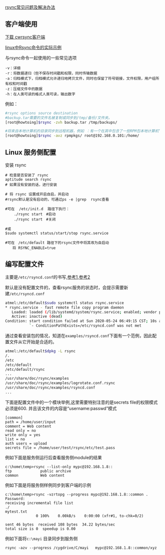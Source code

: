 
[rsync常见问题及解决办法](https://blog.whsir.com/post-392.html)

## 客户端使用

[下载 cwrsync客户端](https://www.itefix.net/cwrsync-free-edition)

[linux中Rsync命令的实际示例](https://www.cnblogs.com/weifeng1463/p/7809851.html)


与rsync命令一起使用的一些常见选项
```text
-v：详细
-r：将数据递归（但不保存时间戳和权限，同时传输数据
-a：归档模式下，归档模式允许递归地拷贝文件，同时也保留了符号链接，文件权限，用户组所有权和时间戳
-z：压缩文件中的数据
-h：在人类可读的格式人类可读，输出数字
```

例如：

```sh
#rsync options source destination
#backup.tar需要的文件名被复制或同步到/tmp/备份/文件夹。
[root@howtoing]$rsync -zvh backup.tar /tmp/backups/

#将来自本地计算机的目录同步到远程机器，例如 ：有一个在其中包含了一些RPM包本地计算机“rpmpkgs”的文件夹，你想那个地方目录的内容发送到远程服务器，您可以使用以下命令。
[root@howtoing]$rsync -avz rpmpkgs/ root@192.168.0.101:/home/
```

## Linux 服务侧配置

安装 rsync

```shell
# 检查是否安装了 rsync
aptitude search rsync
# 如果没有安装的话，进行安装

# 将 rsync 设置成开启自启，并启动
#rsync默认是没有启动的，可通过ps -e |grep  rsync查看

#可在  /etc/init.d  路径下执行：
    ./rsync start　#启动　
    ./rsync start　#关闭

#或
$sudo systemctl status/start/stop rsync.service

#可在　/etc/default 路径下的rsync文件中将其改为自启动
　　将 RSYNC_ENABLE=true 
```

## 编写配置文件

主要是`/etc/rsyncd.conf`的书写,[参考1](https://blog.51cto.com/6226963/1560355),[参考2](https://www.cnblogs.com/felixzh/p/4950049.html)

默认是没有配置文件的，查看rsync服务的状态时，会提示需要新建`/etc/rsyncd.conf `

```sh
atmel:/etc/default$sudo systemctl status rsync.service
* rsync.service - fast remote file copy program daemon
   Loaded: loaded (/lib/systemd/system/rsync.service; enabled; vendor preset: enabled)
   Active: inactive (dead)
Condition: start condition failed at Sun 2020-05-24 06:49:15 CST; 10s ago
           `- ConditionPathExists=/etc/rsyncd.conf was not met
```

通过查看安装包的情况，知道在`examples/rsyncd.conf`下面有一个范例，因此配置文件从它开始是合适的。

```sh
atmel:/etc/default$dpkg -L rsync
/.
/etc
/etc/default
/etc/default/rsync
...
/usr/share/doc/rsync/examples
/usr/share/doc/rsync/examples/logrotate.conf.rsync
/usr/share/doc/rsync/examples/rsyncd.conf
...
```

下面是配置文件中的一个模块举例,这里需要特别注意的是secrets file的权限模式必须是600. 并且该文件的内容是“username:passwd”模式

```text
[common]
path = /home/user/input
comment = Web content
read only = no
write only = yes
list = no
auth users = upload
secrets file = /home/user/test/rsync/etc/test.pass
```

例如下面是服务侧运行后查看服务侧module的结果
```shell
c:\home\temp>rsync --list-only mypc@192.168.1.8::
ftp             public archive
common          Web content
```

例如下面是将服务侧样例同步到客户端的示例
```shell
c:\home\temp>rsync -vzrtopg --progress mypc@192.168.1.8::common .
Password:
receiving incremental file list
./
mytest.txt
              0 100%    0.00kB/s    0:00:00 (xfr#1, to-chk=0/2)

sent 46 bytes  received 108 bytes  34.22 bytes/sec
total size is 0  speedup is 0.00
```
例如下面将`c:\mayi` 目录同步到服务侧
```shell
rsync -azv --progress /cygdrive/C/mayi   mypc@192.168.1.8::common/xyz
```